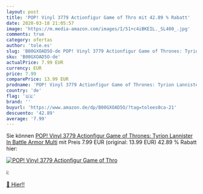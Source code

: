 ```yaml
---
layout: post
title: 'POP! Vinyl 3779 Actionfigur Game of Thro mit 42.89 % Rabatt'
date: 2020-03-18 21:05:57
image: 'https://m.media-amazon.com/images/I/51+c4iBKEIL._SL400_.jpg'
comments: true
category: ofertas
author: 'tole.es'
slug: 'B00GXOAD5O-de POP! Vinyl 3779 Actionfigur Game of Thrones: Tyrion...'
sku: 'B00GXOAD5O-de'
actualPrice: 7.99 EUR
currency: EUR
price: 7.99
comparePrice: 13.99 EUR
prodname: 'POP! Vinyl 3779 Actionfigur Game of Thrones: Tyrion Lannister In Battle Armor  Multi'
country: 'de'
flag: '🇩🇪'
brand: ''
buyurl: 'https://www.amazon.de/dp/B00GXOAD5O/?tag=tolees0ca-21'
descuento: '42.89'
average: '7.99'
---
```


Sie können [POP! Vinyl 3779 Actionfigur Game of Thrones: Tyrion Lannister In Battle Armor  Multi](https://www.amazon.de/dp/B00GXOAD5O/?tag=tolees0ca-21) mit Preis 7.99 EUR (original: 13.99 EUR) 42.89 % Rabatt hier:

[![POP! Vinyl 3779 Actionfigur Game of Thro](https://m.media-amazon.com/images/I/51+c4iBKEIL._SL400_.jpg)](https://www.amazon.de/dp/B00GXOAD5O/?tag=tolees0ca-21)

ℹ️:


[🛒 Hier!!](https://www.amazon.de/dp/B00GXOAD5O/?tag=tolees0ca-21)
